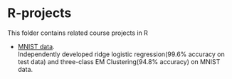 # R-projects
This folder contains related course projects in R

- [MNIST data](./Kailin_Wang_BIOSTAT615_Midterm_Project_Fall_2021.ipynb).  
Independently developed ridge logistic regression(99.6% accuracy on test data) and three-class EM Clustering(94.8% accuracy) on MNIST data.

